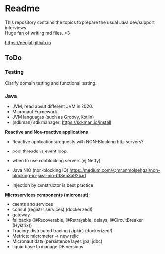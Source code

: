 # Readme

This repository contains the topics to prepare the usual Java dev/support interviews.  
Huge fan of writing md files. <3

https://neojal.github.io 

## ToDo

### Testing

Clarify domain testing and functional testing.

### Java

- JVM, read about different JVM in 2020.
- Micronaut Framework.
- JVM languages (such as Groovy, Kotlin)
- (sdkman) sdk manager: https://sdkman.io/install

__Reactive and Non-reactive applications__
- Reactive applications/requests with NON-Blocking http servers?
- pool threads vs event loop.
- when to use nonblocking servers (ej Netty)
- Java NIO (non-blocking IO) https://medium.com/@mr.anmolsehgal/non-blocking-io-java-nio-b18e53a92bad

- Injection by constructor is best practice

__Microservices components (micronaut)__:
- clients and services
- consul (register services) (dockerized!)
- gateway 
- fallbacks (@Recoverable, @Retrayable, delays, @CircuitBreaker (Hystrix))
- Tracing: distributed tracing (zipkin) (dockerized!)
- Metrics: micrometer -> new relic
- Micronaut data (persistence layer: jpa, jdbc)
- liquid base to manage DB versions











